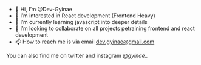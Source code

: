 - 👋 Hi, I’m @Dev-Gyinae
- 👀 I’m interested in React development (Frontend Heavy)
- 🌱 I’m currently learning javascript into deeper details
- 💞️ I’m looking to collaborate on all projects petraining frontend and react development
- 📫 How to reach me is via email dev.gyinae@gmail.com

You can also find me on twitter and instagram @_gyinae__

<!---
Dev-Gyinae/Dev-Gyinae is a ✨ special ✨ repository because its `README.md` (this file) appears on your GitHub profile.
You can click the Preview link to take a look at your changes.
--->

